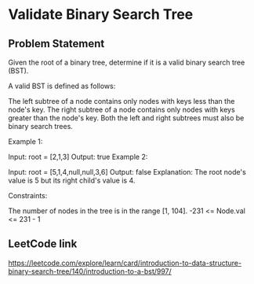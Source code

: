 # Validate Binary Search Tree

## Problem Statement

Given the root of a binary tree, determine if it is a valid binary search tree (BST).

A valid BST is defined as follows:

The left subtree of a node contains only nodes with keys less than the node's key.
The right subtree of a node contains only nodes with keys greater than the node's key.
Both the left and right subtrees must also be binary search trees.


Example 1:


Input: root = [2,1,3]
Output: true
Example 2:


Input: root = [5,1,4,null,null,3,6]
Output: false
Explanation: The root node's value is 5 but its right child's value is 4.


Constraints:

The number of nodes in the tree is in the range [1, 104].
-231 <= Node.val <= 231 - 1

## LeetCode link
https://leetcode.com/explore/learn/card/introduction-to-data-structure-binary-search-tree/140/introduction-to-a-bst/997/
